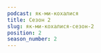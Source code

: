 ```yaml
---
podcast: як-ми-кохалися
title: Сезон 2
slug: як-ми-кохалися-сезон-2
position: 2
season_number: 2
---
```

